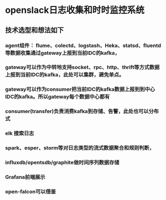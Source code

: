 # openslack日志收集和时时监控系统

## 技术选型和想法如下
### agent组件： flume、colectd、logstash、Heka、statsd、fluentd等数据收集通过gateway上报到当前IDC的kafka，
### gateway可以作为中转地支持socket、rpc、http、thrift等方式数据上报到当前IDC的kafka，此处可以集群，避免单点。
### gateway可以作为consumer把当前IDC的kafka数据上报到到中心IDC的kafka。所以gateway每个数据中心都有
### consumer(transfer)负责消费kafka到存储、告警，此处也可以分布式
###
### elk 搜索日志
### spark、esper、storm等对日志类型的流式数据聚合和规则判断，
### influxdb/opentsdb/graphite做时间序列数据存储
### Grafana前端展示
### open-falcon可以借鉴
